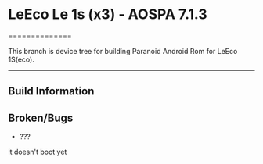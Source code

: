 # LeEco Le 1s (x3) - AOSPA 7.1.3
==============

This branch is device tree for building Paranoid Android Rom for LeEco 1S(eco).

---

## Build Information

## Broken/Bugs
* ???

it doesn't boot yet

